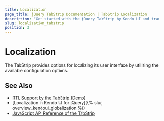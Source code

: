 ```yaml
---
title: Localization
page_title: jQuery TabStrip Documentation | TabStrip Localization
description: "Get started with the jQuery TabStrip by Kendo UI and translate its messages for different culture locales."
slug: localization_tabstrip
position: 3
---
```


# Localization

The TabStrip provides options for localizing its user interface by utilizing the available configuration options.

## See Also

* [RTL Support by the TabStrip (Demo)](https://demos.telerik.com/kendo-ui/tabstrip/right-to-left-support)
* [Localization in Kendo UI for jQuery]({% slug overview_kendoui_globalization %})
* [JavaScript API Reference of the TabStrip](/api/javascript/ui/tabstrip)
